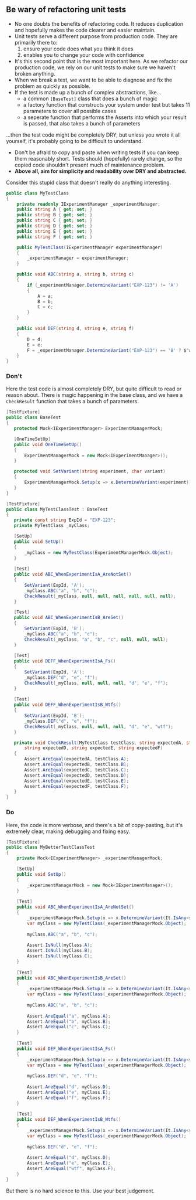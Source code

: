 ## Be wary of refactoring unit tests

- No one doubts the benefits of refactoring code. It reduces duplication and hopefully makes the code clearer and easier maintain.
 - Unit tests serve a different purpose from production code. They are primarily there to:
   1. ensure your code does what you think it does
   2. enables you to change your code with confidence
 - It's this second point that is the most important here. As we refactor our production code, we rely on our unit tests to make sure we haven't broken anything.
 - When we break a test, we want to be able to diagnose and fix the problem as quickly as possible.
 - If the test is made up a bunch of complex abstractions, like...
   - a common `[BaseTest]` class that does a bunch of magic
   - a factory function that constructs your system under test but takes 11 parameters to cover all possible cases
   - a seperate function that performs the Asserts into which your result is passed, that also takes a bunch of parameters
   
 ...then the test code might be completely DRY, but unless you wrote it all yourself, it's probably going to be difficult to understand.
 
 - Don't be afraid to copy and paste when writing tests if you can keep them reasonably short. Tests should (hopefully) rarely change, so the copied code shouldn't present much of maintenance problem.
 - **Above all, aim for simplicity and readability over DRY and abstracted.**
 
 Consider this stupid class that doesn't really do anything interesting.
 
 ```c#
 public class MyTestClass
 {
     private readonly IExperimentManager _experimentManager;
     public string A { get; set; }
     public string B { get; set; }
     public string C { get; set; }
     public string D { get; set; }
     public string E { get; set; }
     public string F { get; set; }

     public MyTestClass(IExperimentManager experimentManager)
     {
         _experimentManager = experimentManager;
     }

     public void ABC(string a, string b, string c)
     {
         if (_experimentManager.DetermineVariant("EXP-123") != 'A')
         {
             A = a;
             B = b;
             C = c;
         }
     }

     public void DEF(string d, string e, string f)
     {
         D = d;
         E = e;
         F = _experimentManager.DetermineVariant("EXP-123") == 'B' ? $"wt{f}" : f;
     }
 }
 
 ```
 
### Don't
 
Here the test code is almost completely DRY, but quite difficult to read or reason about. There is magic happening in the base class, and we have a `CheckResult` function that takes a bunch of parameters.
 
 ```c#
[TestFixture]
public class BaseTest
{
    protected Mock<IExperimentManager> ExperimentManagerMock;

    [OneTimeSetUp]
    public void OneTimeSetUp()
    {
        ExperimentManagerMock = new Mock<IExperimentManager>();
    }

    protected void SetVariant(string experiment, char variant)
    {
        ExperimentManagerMock.Setup(x => x.DetermineVariant(experiment)).Returns(variant);
    }
}

[TestFixture]
public class MyTestClassTest : BaseTest
{
    private const string ExpId = "EXP-123";
    private MyTestClass _myClass;

    [SetUp]
    public void SetUp()
    {
        _myClass = new MyTestClass(ExperimentManagerMock.Object);
    }
     
    [Test]
    public void ABC_WhenExperimentIsA_AreNotSet()
    {
        SetVariant(ExpId, 'A');
        _myClass.ABC("a", "b", "c");
        CheckResult(_myClass, null, null, null, null, null, null);
    }
 
    [Test]
    public void ABC_WhenExperimentIsB_AreSet()
    {
        SetVariant(ExpId, 'B');
        _myClass.ABC("a", "b", "c");
        CheckResult(_myClass, "a", "b", "c", null, null, null);
    }
     
    [Test]
    public void DEFF_WhenExperimentIsA_Fs()
    {
        SetVariant(ExpId, 'A');
        _myClass.DEF("d", "e", "f");
        CheckResult(_myClass, null, null, null, "d", "e", "f");
    }
     
    [Test]
    public void DEFF_WhenExperimentIsB_Wtfs()
    {
        SetVariant(ExpId, 'B');
        _myClass.DEF("d", "e", "f");
        CheckResult(_myClass, null, null, null, "d", "e", "wtf");
    }

    private void CheckResult(MyTestClass testClass, string expectedA, string expectedB, string expectedC, 
        string expectedD, string expectedE, string expectedF)
    {
        Assert.AreEqual(expectedA, testClass.A);
        Assert.AreEqual(expectedB, testClass.B);
        Assert.AreEqual(expectedC, testClass.C);
        Assert.AreEqual(expectedD, testClass.D);
        Assert.AreEqual(expectedE, testClass.E);
        Assert.AreEqual(expectedF, testClass.F);
    }
}
 ```
 
 ### Do
 
 Here, the code is more verbose, and there's a bit of copy-pasting, but it's extremely clear, making debugging and fixing easy.
 
 ```c#
 [TestFixture]
 public class MyBetterTestClassTest
 {
     private Mock<IExperimentManager> _experimentManagerMock;

     [SetUp]
     public void SetUp()
     {
         _experimentManagerMock = new Mock<IExperimentManager>();
     }
     
     [Test]
     public void ABC_WhenExperimentIsA_AreNotSet()
     {
         _experimentManagerMock.Setup(x => x.DetermineVariant(It.IsAny<string>())).Returns('A');
         var myClass = new MyTestClass(_experimentManagerMock.Object);
         
         myClass.ABC("a", "b", "c");
         
         Assert.IsNull(myClass.A);
         Assert.IsNull(myClass.B);
         Assert.IsNull(myClass.C);
     }
     
     [Test]
     public void ABC_WhenExperimentIsB_AreSet()
     {
         _experimentManagerMock.Setup(x => x.DetermineVariant(It.IsAny<string>())).Returns('B');
         var myClass = new MyTestClass(_experimentManagerMock.Object);
         
         myClass.ABC("a", "b", "c");
         
         Assert.AreEqual("a", myClass.A);
         Assert.AreEqual("b", myClass.B);
         Assert.AreEqual("c", myClass.C);
     }
     
     [Test]
     public void DEF_WhenExperimentIsA_Fs()
     {
         _experimentManagerMock.Setup(x => x.DetermineVariant(It.IsAny<string>())).Returns('A');
         var myClass = new MyTestClass(_experimentManagerMock.Object);
         
         myClass.DEF("d", "e", "f");
         
         Assert.AreEqual("d", myClass.D);
         Assert.AreEqual("e", myClass.E);
         Assert.AreEqual("f", myClass.F);
     }
     
     [Test]
     public void DEF_WhenExperimentIsB_Wtfs()
     {
         _experimentManagerMock.Setup(x => x.DetermineVariant(It.IsAny<string>())).Returns('B');
         var myClass = new MyTestClass(_experimentManagerMock.Object);
         
         myClass.DEF("d", "e", "f");
         
         Assert.AreEqual("d", myClass.D);
         Assert.AreEqual("e", myClass.E);
         Assert.AreEqual("wtf", myClass.F);
     }
 }
 ```
 
 But there is no hard science to this. Use your best judgement.
